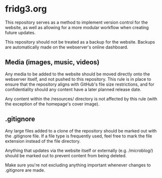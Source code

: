 # fridg3.org
This repository serves as a method to implement version control for the website, as well as allowing for a more modular workflow when creating future updates.

This repository should not be treated as a backup for the website. Backups are automatically made on the webserver's online dashboard.
## Media (images, music, videos)
Any media to be added to the website should be moved directly onto the webserver itself, and not pushed to this repository. This rule is in place to ensure that the repository aligns with GitHub's file size restrictions, and for confidentiality should any content have a later planned release date.

Any content within the /resources/ directory is not affected by this rule (with the exception of the homepage's cover image).
## .gitignore
Any large files added to a clone of the repository should be marked out with the .gitignore file. If a file type is frequently used, feel free to mark the file extension instead of the file directory.

Anything that updates via the website itself or externally (e.g. /microblog/) should be marked out to prevent content from being deleted.

Make sure you're not excluding anything important whenever changes to .gitignore are made.
